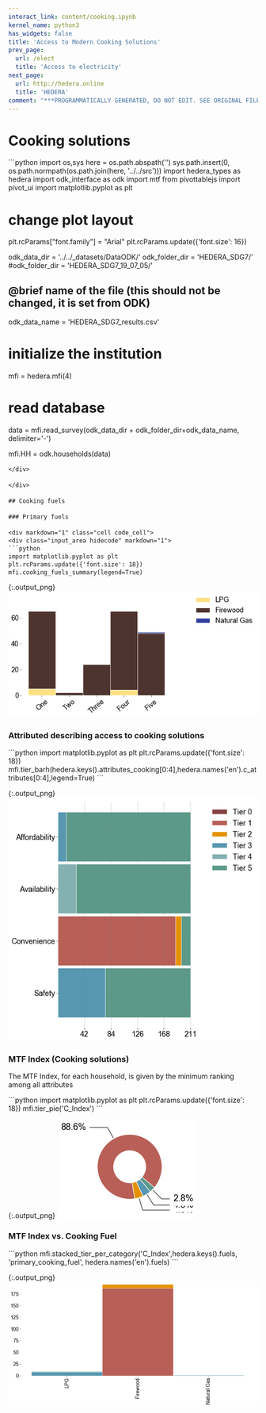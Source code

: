 ```yaml
---
interact_link: content/cooking.ipynb
kernel_name: python3
has_widgets: false
title: 'Access to Modern Cooking Solutions'
prev_page:
  url: /elect
  title: 'Access to electricity'
next_page:
  url: http://hedera.online
  title: 'HEDERA'
comment: "***PROGRAMMATICALLY GENERATED, DO NOT EDIT. SEE ORIGINAL FILES IN /content***"
---
```


# Cooking solutions


<div markdown="1" class="cell code_cell">
<div class="input_area hidecode" markdown="1">
```python
import os,sys
here = os.path.abspath('')
sys.path.insert(0, os.path.normpath(os.path.join(here, '../../src')))
import hedera_types as hedera
import odk_interface as odk
import mtf
from pivottablejs import pivot_ui
import matplotlib.pyplot as plt

# change plot layout
plt.rcParams["font.family"] = "Arial"
plt.rcParams.update({'font.size': 16})

odk_data_dir = '../../_datasets/DataODK/'
odk_folder_dir = 'HEDERA_SDG7/'
#odk_folder_dir = 'HEDERA_SDG7_19_07_05/'
## @brief name of the file (this should not be changed, it is set from ODK)
odk_data_name = 'HEDERA_SDG7_results.csv'


# initialize the institution
mfi = hedera.mfi(4)
# read database
data = mfi.read_survey(odk_data_dir + odk_folder_dir+odk_data_name,
                           delimiter='-')



mfi.HH = odk.households(data)
```
</div>

</div>

## Cooking fuels

### Primary fuels

<div markdown="1" class="cell code_cell">
<div class="input_area hidecode" markdown="1">
```python
import matplotlib.pyplot as plt
plt.rcParams.update({'font.size': 18})
mfi.cooking_fuels_summary(legend=True)

```
</div>

<div class="output_wrapper" markdown="1">
<div class="output_subarea" markdown="1">

{:.output_png}
![png](images/cooking_3_0.png)

</div>
</div>
</div>

### Attributed describing access to cooking solutions

<div markdown="1" class="cell code_cell">
<div class="input_area hidecode" markdown="1">
```python
import matplotlib.pyplot as plt
plt.rcParams.update({'font.size': 18})
mfi.tier_barh(hedera.keys().attributes_cooking[0:4],hedera.names('en').c_attributes[0:4],legend=True)
```
</div>

<div class="output_wrapper" markdown="1">
<div class="output_subarea" markdown="1">

{:.output_png}
![png](images/cooking_5_0.png)

</div>
</div>
</div>

### MTF Index (Cooking solutions)
The MTF Index, for each household, is given by the minimum ranking among all attributes

<div markdown="1" class="cell code_cell">
<div class="input_area hidecode" markdown="1">
```python
import matplotlib.pyplot as plt
plt.rcParams.update({'font.size': 18})
mfi.tier_pie('C_Index')
```
</div>

<div class="output_wrapper" markdown="1">
<div class="output_subarea" markdown="1">

{:.output_png}
![png](images/cooking_7_0.png)

</div>
</div>
</div>

### MTF Index vs. Cooking Fuel

<div markdown="1" class="cell code_cell">
<div class="input_area hidecode" markdown="1">
```python
mfi.stacked_tier_per_category('C_Index',hedera.keys().fuels,
                              'primary_cooking_fuel',
                              hedera.names('en').fuels)
```
</div>

<div class="output_wrapper" markdown="1">
<div class="output_subarea" markdown="1">

{:.output_png}
![png](images/cooking_9_0.png)

</div>
</div>
</div>
